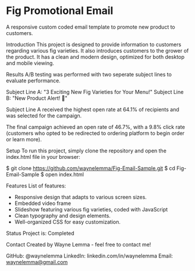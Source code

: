 <h1>Fig Promotional Email</h1>
A responsive custom coded email template to promote new product to customers.

Introduction
This project is designed to provide information to customers regarding various fig varieties. It also introduces customers to the grower of the product. It has a clean and modern design, optimized for both desktop and mobile viewing.

Results
A/B testing was performed with two seperate subject lines to evaluate performance.

Subject Line A: "3 Exciting New Fig Varieties for Your Menu!"
Subject Line B: "New Product Alert! 🚨"

Subject Line A received the highest open rate at 64.1% of recipients and was selected for the campaign. 

The final campaign achieved an open rate of 46.7%, with a 9.8% click rate (customers who opted to be redirected to ordering platform to begin order or learn more). 

Setup
To run this project, simply clone the repository and open the index.html file in your browser:

$ git clone https://github.com/waynelemma/Fig-Email-Sample.git
$ cd Fig-Email-Sample
$ open index.html

Features
List of features:

- Responsive design that adapts to various screen sizes.
- Embedded video frame
- Slideshow featuring various fig varieties, coded with JavaScript
- Clean typography and design elements.
- Well-organized CSS for easy customization.

Status
Project is: Completed

Contact
Created by Wayne Lemma - feel free to contact me!

GitHub: @waynelemma
LinkedIn: linkedin.com/in/waynelemma
Email: waynelemma@gmail.com
